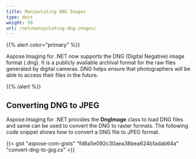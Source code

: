 ```yaml
---
title: Manipulating DNG Images
type: docs
weight: 50
url: /net/manipulating-dng-images/
---
```


{{% alert color="primary" %}} 

Aspose.Imaging for .NET now supports the DNG (Digital Negative) image format (.dng). It is a publicly available archival format for the raw files generated by digital cameras. DNG helps ensure that photographers will be able to access their files in the future.

{{% /alert %}} 
## **Converting DNG to JPEG**
Aspose.Imaging for .NET provides the **DngImage** class to load DNG files and same can be used to convert the DNG to raster formats. The following code snippet shows how to convert a DNG file to JPEG format.

{{< gist "aspose-com-gists" "fd8a5e092c30aea38bea624b1adab64a" "convert-dng-to-jpg.cs" >}}
